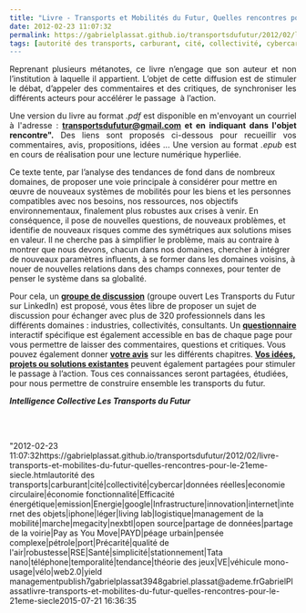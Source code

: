 ```yaml
---
title: "Livre - Transports et Mobilités du Futur, Quelles rencontres pour le 21ème siècle ?"
date: 2012-02-23 11:07:32
permalink: https://gabrielplassat.github.io/transportsdufutur/2012/02/livre-transports-et-mobilites-du-futur-quelles-rencontres-pour-le-21eme-siecle.html
tags: [autorité des transports, carburant, cité, collectivité, cybercar, données réelles, economie circulaire, économie fonctionnalité, Efficacité énergétique, emission, Energie, google, Infrastructure, innovation, internet, internet des objets, iphone, léger, living lab, logistique, management de la mobilité, marche, megacity, nexbtl, open source, partage de données, partage de la voirie, Pay as You Move, PAYD, péage urbain, pensée complexe, pétrole, port, Précarité, qualité de l'air, robustesse, RSE, Santé, simplicité, stationnement, Tata nano, téléphone, temporalité, tendance, théorie des jeux, VE, véhicule mono-usage, vélo, web2.0, yield management]
---
```


<p style="text-align: justify">Reprenant plusieurs métanotes, ce livre n’engage que son auteur et non l’institution à laquelle il appartient. L’objet de cette diffusion est de stimuler le débat, d’appeler des commentaires et des critiques, de synchroniser les différents acteurs pour accélérer le passage  à l’action.</p> <p style="text-align: justify">Une version du livre au format <em>.pdf</em> est disponible en m'envoyant un courriel à l'adresse : <strong><a href="mailto:transportsdufutur@gmail.com" target="_blank">transportsdufutur@gmail.com</a> et en indiquant dans l'objet rencontre".</strong> Des liens sont proposés ci-dessous pour recueillir vos commentaires, avis, propositions, idées ... Une version au format <em>.epub</em> est en cours de réalisation pour une lecture numérique hyperliée. </p>  <!--more-->  Ce texte tente, par l’analyse des tendances de fond dans de nombreux domaines, de proposer une voie principale à considérer pour mettre en œuvre de nouveaux systèmes de mobilités pour les biens et les personnes compatibles avec nos besoins, nos ressources, nos objectifs environnementaux, finalement plus robustes aux crises à venir. En conséquence, il pose de nouvelles questions, de nouveaux problèmes, et identifie de nouveaux risques comme des symétriques aux solutions mises en valeur. Il ne cherche pas à simplifier le problème, mais au contraire à montrer que nous devons, chacun dans nos domaines, chercher à intégrer de nouveaux paramètres influents, à se former dans les domaines voisins, à nouer de nouvelles relations dans des champs connexes, pour tenter de penser le système dans sa globalité. <p style=""text-align: justify"">Pour cela, un <strong><a href=""http://www.linkedin.com/groups/Transports-Futur-2695799?trk=myg_ugrp_ovr"">groupe de discussion</a></strong> (groupe ouvert Les Transports du Futur sur LinkedIn) est proposé, vous êtes libre de proposer un sujet de discussion pour échanger avec plus de 320 professionnels dans les différents domaines : industries, collectivités, consultants. Un <strong><a href=""http://981936.polldaddy.com/s/quelles-rencontres-pour-le-21ème-siècle"" target=""_blank"">questionnaire</a></strong> interactif spécifique est également accessible en bas de chaque page pour vous permettre de laisser des commentaires, questions et critiques. Vous pouvez également donner <strong><a href=""http://981936.polldaddy.com/s/votre-avis-quelle-rencontre-pour-le-21ème-siècle"" target=""_blank"">votre avis</a></strong> sur les différents chapitres. <strong><a href=""http://981936.polldaddy.com/s/une-idée-proposition-quelles-rencontres-pour-le-21ème-siècle"" target=""_blank"">Vos idées, projets ou solutions existantes</a></strong> peuvent également partagées pour stimuler le passage à l’action. Tous ces connaissances seront partagées, étudiées, pour nous permettre de construire ensemble les transports du futur.</p> <p style=""text-align: center""><a href="https://gabrielplassat.github.io/transportsdufutur/wp-content/uploads/sites/6/old/6a0120a66d2ad4970b016762d5b222970b-800wi.jpg"" rel=""lightbox""><img alt=""Network"" border=""0"" class=""asset  asset-image at-xid-6a0120a66d2ad4970b016762d5b222970b"" src=""/wp-content/uploads/sites/6/old/6a0120a66d2ad4970b016762d5b222970b-800wi.jpg"" style=""margin-left: automargin-right: auto"" title=""Network"" /></a><strong><em>Intelligence Collective Les Transports du Futur</em></strong></p> <p><br /><br /></p>"2012-02-23 11:07:32https://gabrielplassat.github.io/transportsdufutur/2012/02/livre-transports-et-mobilites-du-futur-quelles-rencontres-pour-le-21eme-siecle.htmlautorité des transports|carburant|cité|collectivité|cybercar|données réelles|economie circulaire|économie fonctionnalité|Efficacité énergétique|emission|Energie|google|Infrastructure|innovation|internet|internet des objets|iphone|léger|living lab|logistique|management de la mobilité|marche|megacity|nexbtl|open source|partage de données|partage de la voirie|Pay as You Move|PAYD|péage urbain|pensée complexe|pétrole|port|Précarité|qualité de l'air|robustesse|RSE|Santé|simplicité|stationnement|Tata nano|téléphone|temporalité|tendance|théorie des jeux|VE|véhicule mono-usage|vélo|web2.0|yield managementpublish7gabrielplassat3948gabriel.plassat@ademe.frGabrielPlassatlivre-transports-et-mobilites-du-futur-quelles-rencontres-pour-le-21eme-siecle2015-07-21 16:36:35
